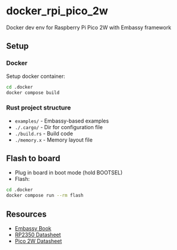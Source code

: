 # docker_rpi_pico_2w

Docker dev env for Raspberry Pi Pico 2W with Embassy framework

## Setup

### Docker
Setup docker container:
```bash
cd .docker
docker compose build
```

### Rust project structure

- `examples/` - Embassy-based examples
- `./.cargo/` - Dir for configuration file
- `./build.rs` - Build code
- `./memory.x` - Memory layout file

## Flash to board
- Plug in board in boot mode (hold BOOTSEL)
- Flash:
```bash
cd .docker
docker compose run --rm flash
```

## Resources
- [Embassy Book](https://embassy.dev/book/)
- [RP2350 Datasheet](https://datasheets.raspberrypi.com/rp2350/rp2350-datasheet.pdf)
- [Pico 2W Datasheet]([https://datasheets.raspberrypi.com/pico/pico-2-w-datasheet.pdf](https://datasheets.raspberrypi.com/picow/pico-2-w-datasheet.pdf))

